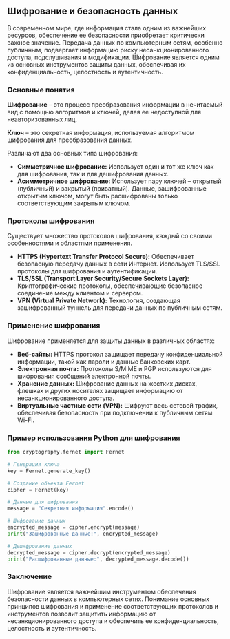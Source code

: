 ## Шифрование и безопасность данных

В современном мире, где информация стала одним из важнейших ресурсов, обеспечение ее безопасности приобретает критически важное значение. Передача данных по компьютерным сетям, особенно публичным, подвергает информацию риску несанкционированного доступа, подслушивания и модификации. Шифрование является одним из основных инструментов защиты данных, обеспечивая их конфиденциальность, целостность и аутентичность.

### Основные понятия

**Шифрование** – это процесс преобразования информации в нечитаемый вид с помощью алгоритмов и ключей, делая ее недоступной для неавторизованных лиц. 

**Ключ** – это секретная информация, используемая алгоритмом шифрования для преобразования данных. 

Различают два основных типа шифрования:

* **Симметричное шифрование:** Использует один и тот же ключ как для шифрования, так и для дешифрования данных. 
* **Асимметричное шифрование:** Использует пару ключей – открытый (публичный) и закрытый (приватный). Данные, зашифрованные открытым ключом, могут быть расшифрованы только соответствующим закрытым ключом. 

### Протоколы шифрования

Существует множество протоколов шифрования, каждый со своими особенностями и областями применения. 

* **HTTPS (Hypertext Transfer Protocol Secure):** Обеспечивает безопасную передачу данных в сети Интернет. Использует TLS/SSL протоколы для шифрования и аутентификации.
* **TLS/SSL (Transport Layer Security/Secure Sockets Layer):** Криптографические протоколы, обеспечивающие безопасное соединение между клиентом и сервером.
* **VPN (Virtual Private Network):** Технология, создающая зашифрованный туннель для передачи данных по публичным сетям.

### Применение шифрования

Шифрование применяется для защиты данных в различных областях:

* **Веб-сайты:** HTTPS протокол защищает передачу конфиденциальной информации, такой как пароли и данные банковских карт.
* **Электронная почта:** Протоколы S/MIME и PGP используются для шифрования сообщений электронной почты.
* **Хранение данных:** Шифрование данных на жестких дисках, флешках и других носителях защищает информацию от несанкционированного доступа.
* **Виртуальные частные сети (VPN):** Шифруют весь сетевой трафик, обеспечивая безопасность при подключении к публичным сетям Wi-Fi.

### Пример использования Python для шифрования

```python
from cryptography.fernet import Fernet

# Генерация ключа
key = Fernet.generate_key()

# Создание объекта Fernet
cipher = Fernet(key)

# Данные для шифрования
message = "Секретная информация".encode()

# Шифрование данных
encrypted_message = cipher.encrypt(message)
print("Зашифрованные данные:", encrypted_message)

# Дешифрование данных
decrypted_message = cipher.decrypt(encrypted_message)
print("Расшифрованные данные:", decrypted_message.decode())
```

###  Заключение

Шифрование является важнейшим инструментом обеспечения безопасности данных в компьютерных сетях. Понимание основных принципов шифрования и применение соответствующих протоколов и инструментов позволит защитить информацию от несанкционированного доступа и обеспечить ее конфиденциальность, целостность и аутентичность. 
